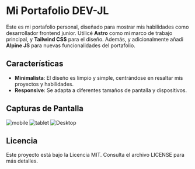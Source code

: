 # Mi Portafolio DEV-JL

Este es mi portafolio personal, diseñado para mostrar mis habilidades como desarrollador frontend junior. Utilicé **Astro** como mi marco de trabajo principal,  y **Tailwind CSS** para el diseño. Además, y adicionalmente añadi **Alpine JS** para nuevas funcionalidades del portafolio.

## Características

- **Minimalista**: El diseño es limpio y simple, centrándose en resaltar mis proyectos y habilidades.
- **Responsive**: Se adapta a diferentes tamaños de pantalla y dispositivos.

## Capturas de Pantalla

![mobile](https://github.com/user-attachments/assets/12f84bdb-d913-4e29-92df-e8443a6849cf)
![tablet](https://github.com/user-attachments/assets/18d3a732-7e48-4060-8d4c-e28c300f8908)
![Desktop](https://github.com/user-attachments/assets/57cb83bd-6b6e-41c0-b13e-a8410e432697)

## Licencia

Este proyecto está bajo la Licencia MIT. Consulta el archivo LICENSE para más detalles.
